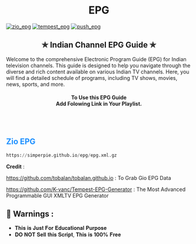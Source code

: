 
<h1 align="center"> EPG </h1>

[![zio_epg](https://github.com/simperpie/epg/actions/workflows/zio_epg.yml/badge.svg)](https://github.com/simperpie/epg/actions/workflows/zio_epg.yml)
[![tempest_epg](https://github.com/simperpie/epg/actions/workflows/tempest_epg.yml/badge.svg)](https://github.com/simperpie/epg/actions/workflows/tempest_epg.yml)
[![push_epg](https://github.com/simperpie/epg/actions/workflows/push_tempest_epg.yml/badge.svg)](https://github.com/simperpie/epg/actions/workflows/push_tempest_epg.yml)

<h2 align='center'>✯ Indian Channel EPG Guide ✯</h2>
Welcome to the comprehensive Electronic Program Guide (EPG) for Indian television channels. This guide is designed to help you navigate through the diverse and rich content available on various Indian TV channels. Here, you will find a detailed schedule of programs, including TV shows, movies, news, sports, and more.

<h4 align='center'>To Use this EPG Guide<br>Add Folowing Link in Your Playlist.<br><br></h4>
<br>

<h2 style="color: #1E90FF;"> Zio EPG</h2>

```py
https://simperpie.github.io/epg/epg.xml.gz
```
__Credit__ : 

https://github.com/tobalan/tobalan.github.io : To Grab Gio EPG Data

https://github.com/K-vanc/Tempest-EPG-Generator : The Most Advanced Programmable GUI XMLTV EPG Generator

<h2>🚸 Warnings :</h2>

- 𝐓𝐡𝐢𝐬 𝐢𝐬 𝐉𝐮𝐬𝐭 𝐅𝐨𝐫 𝐄𝐝𝐮𝐜𝐚𝐭𝐢𝐨𝐧𝐚𝐥 𝐏𝐮𝐫𝐩𝐨𝐬𝐞
- 𝐃𝐎 𝐍𝐎𝐓 𝐒𝐞𝐥𝐥 𝐭𝐡𝐢𝐬 𝐒𝐜𝐫𝐢𝐩𝐭, 𝐓𝐡𝐢𝐬 𝐢𝐬 **100%** 𝐅𝐫𝐞𝐞


